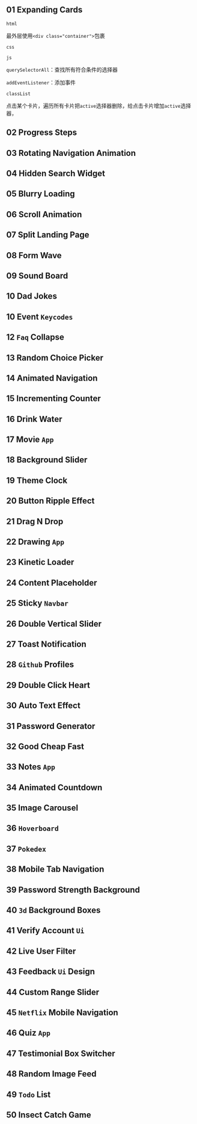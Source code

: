 ##  01 Expanding Cards

`html`

最外层使用`<div class="container">`包裹

`css`



`js`

`querySelectorAll`：查找所有符合条件的选择器

`addEventListener`：添加事件

`classList`

点击某个卡片，遍历所有卡片把`active`选择器删除，给点击卡片增加`active`选择器，

##  02 Progress Steps



##  03 Rotating Navigation Animation



## 04 Hidden Search Widget



## 05 Blurry Loading



## 06 Scroll Animation



## 07 Split Landing Page



## 08 Form Wave



## 09 Sound Board



## 10 Dad Jokes



## 10 Event `Keycodes`



## 12 `Faq` Collapse



## 13 Random Choice Picker



## 14 Animated Navigation



## 15 Incrementing Counter



## 16 Drink Water



## 17 Movie `App`



## 18 Background Slider



## 19 Theme Clock



## 20 Button Ripple Effect



## 21 Drag N Drop



## 22 Drawing `App`



## 23 Kinetic Loader



## 24 Content Placeholder



## 25 Sticky `Navbar`



## 26 Double Vertical Slider



## 27 Toast Notification



## 28 `Github` Profiles



## 29 Double Click Heart



## 30 Auto Text Effect



## 31 Password Generator



## 32 Good Cheap Fast



## 33 Notes `App`



## 34 Animated Countdown



## 35 Image Carousel



## 36 `Hoverboard`



## 37 `Pokedex`



## 38 Mobile Tab Navigation



## 39 Password Strength Background



## 40 `3d` Background Boxes



## 41 Verify Account `Ui`



## 42 Live User Filter



## 43 Feedback `Ui` Design



## 44 Custom Range Slider



## 45 `Netflix` Mobile Navigation



## 46 Quiz `App`



## 47 Testimonial Box Switcher



## 48 Random Image Feed



## 49 `Todo` List



## 50 Insect Catch Game

